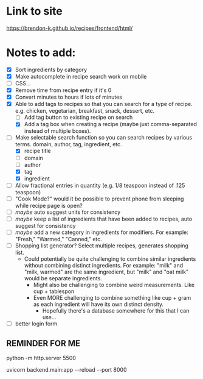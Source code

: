 # Link to site
https://brendon-k.github.io/recipes/frontend/html/

# Notes to add:
- [x] Sort ingredients by category
- [x] Make autocomplete in recipe search work on mobile
- [ ] CSS...
- [x] Remove time from recipe entry if it's 0
- [x] Convert minutes to hours if lots of minutes
- [x] Able to add tags to recipes so that you can search for a type of recipe. e.g. chicken, vegetarian, breakfast, snack, dessert, etc.
  - [ ] Add tag button to existing recipe on search
  - [x] Add a tag box when creating a recipe (maybe just comma-separated instead of multiple boxes).
- [ ] Make selectable search function so you can search recipes by various terms. domain, author, tag, ingredient, etc.
  - [x] recipe title
  - [ ] domain
  - [ ] author
  - [x] tag
  - [x] ingredient
- [ ] Allow fractional entries in quantity (e.g. 1/8 teaspoon instead of .125 teaspoon)
- [ ] "Cook Mode?" would it be possible to prevent phone from sleeping while recipe page is open?
- [ ] *maybe* auto suggest units for consistency
- [ ] *maybe* keep a list of ingredients that have been added to recipes, auto suggest for consistency
- [ ] *maybe* add a new category in ingredients for modifiers. For example: "Fresh," "Warmed," "Canned," etc.
- [ ] Shopping list generator? Select multiple recipes, generates shopping list.
  - Could potentially be quite challenging to combine similar ingredients without combining distinct ingredients. For example: "milk" and "milk, warmed" are the same ingredient, but "milk" and "oat milk" would be separate ingredients.
    - Might also be challenging to combine weird measurements. Like cup + tablespon
    - Even MORE challenging to combine something like cup + gram as each ingredient will have its own distinct density. 
      - Hopefully there's a database somewhere for this that I can use...
- [ ] better login form

## REMINDER FOR ME

python -m http.server 5500

uvicorn backend.main:app --reload --port 8000
